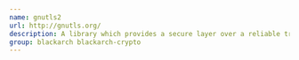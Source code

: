 ```yaml
---
name: gnutls2
url: http://gnutls.org/
description: A library which provides a secure layer over a reliable transport layer (Version 2).
group: blackarch blackarch-crypto
---
```

